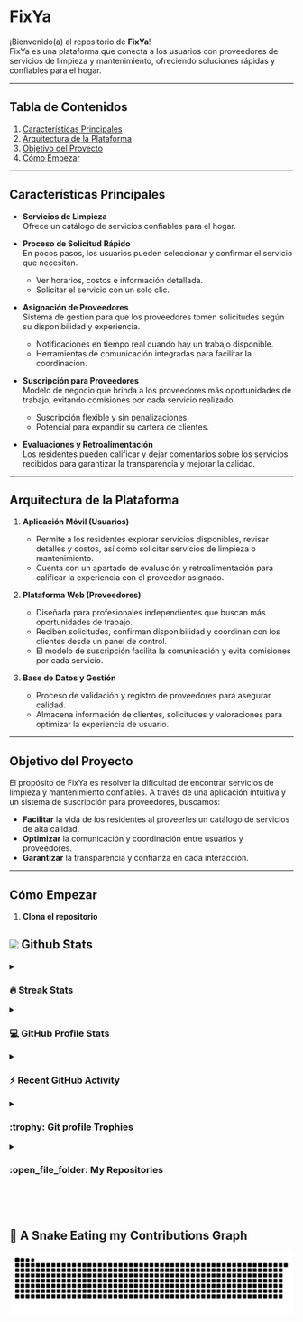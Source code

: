# FixYa

¡Bienvenido(a) al repositorio de **FixYa**!  
FixYa es una plataforma que conecta a los usuarios con proveedores de servicios de limpieza y mantenimiento, ofreciendo soluciones rápidas y confiables para el hogar.  

---

## Tabla de Contenidos

1. [Características Principales](#características-principales)  
2. [Arquitectura de la Plataforma](#arquitectura-de-la-plataforma)  
3. [Objetivo del Proyecto](#objetivo-del-proyecto)  
4. [Cómo Empezar](#cómo-empezar)   

---

## Características Principales

- **Servicios de Limpieza**  
  Ofrece un catálogo de servicios confiables para el hogar.
  
- **Proceso de Solicitud Rápido**  
  En pocos pasos, los usuarios pueden seleccionar y confirmar el servicio que necesitan.  
  - Ver horarios, costos e información detallada.  
  - Solicitar el servicio con un solo clic.

- **Asignación de Proveedores**  
  Sistema de gestión para que los proveedores tomen solicitudes según su disponibilidad y experiencia.  
  - Notificaciones en tiempo real cuando hay un trabajo disponible.  
  - Herramientas de comunicación integradas para facilitar la coordinación.

- **Suscripción para Proveedores**  
  Modelo de negocio que brinda a los proveedores más oportunidades de trabajo, evitando comisiones por cada servicio realizado.  
  - Suscripción flexible y sin penalizaciones.  
  - Potencial para expandir su cartera de clientes.

- **Evaluaciones y Retroalimentación**  
  Los residentes pueden calificar y dejar comentarios sobre los servicios recibidos para garantizar la transparencia y mejorar la calidad.  

---

## Arquitectura de la Plataforma

1. **Aplicación Móvil (Usuarios)**  
   - Permite a los residentes explorar servicios disponibles, revisar detalles y costos, así como solicitar servicios de limpieza o mantenimiento.  
   - Cuenta con un apartado de evaluación y retroalimentación para calificar la experiencia con el proveedor asignado.

2. **Plataforma Web (Proveedores)**  
   - Diseñada para profesionales independientes que buscan más oportunidades de trabajo.  
   - Reciben solicitudes, confirman disponibilidad y coordinan con los clientes desde un panel de control.  
   - El modelo de suscripción facilita la comunicación y evita comisiones por cada servicio.

3. **Base de Datos y Gestión**  
   - Proceso de validación y registro de proveedores para asegurar calidad.  
   - Almacena información de clientes, solicitudes y valoraciones para optimizar la experiencia de usuario.

---

## Objetivo del Proyecto

El propósito de FixYa es resolver la dificultad de encontrar servicios de limpieza y mantenimiento confiables. A través de una aplicación intuitiva y un sistema de suscripción para proveedores, buscamos:

- **Facilitar** la vida de los residentes al proveerles un catálogo de servicios de alta calidad.  
- **Optimizar** la comunicación y coordinación entre usuarios y proveedores.  
- **Garantizar** la transparencia y confianza en cada interacción.  

---

## Cómo Empezar

1. **Clona el repositorio**  
 
## <picture> <img src = "https://github.com/7oSkaaa/7oSkaaa/blob/main/Images/Statistics.gif?raw=true" width = 50px>  </picture> Github Stats

<details><summary><h3> 🔥 Streak Stats</h3></summary>

----	

<p align="center"><img src="https://github-readme-streak-stats.herokuapp.com/?user=7oSkaaa&theme=tokyonight_duo" alt="7oSkaaa" /></p>

</details>
  
<details><summary><h3>💻 GitHub Profile Stats</h3></summary>

----
	
<p align="center">
    <a href="https://github.com/anuraghazra/github-readme-stats">
	    <img alt="7oSkaaa's Github Stats" src="https://github-readme-stats.vercel.app/api?username=7oSkaaa&show_icons=true&count_private=true&locale=en&theme=tokyonight&layout=compact" height="230px"/></a>
	  <img src="https://github-readme-stats.vercel.app/api/top-langs?username=7oSkaaa&langs_count=10&show_icons=true&locale=en&theme=tokyonight" alt="7oSkaaa" height="230px"/>
<br/>

  <b>Note:</b> Top languages is only a metric of the languages my public code consists of and doesn't reflect experience or skill level.
  </p>
</details>

<details><summary><h3>⚡ Recent GitHub Activity</h3></summary>

----
	
[![7oSkaa's github activity graph](https://github-readme-activity-graph.cyclic.app/graph?username=7oSkaaa&theme=github	)](https://github.com/7oSkaaa/github-readme-activity-graph)

 
</details>

<details><summary> <h3> :trophy: Git profile Trophies </h3></summary>

----
	
<p align="center"> <a href="https://github.com/ryo-ma/github-profile-trophy"><img src="https://github-profile-trophy.vercel.app/?username=7oskaaa&layout=compact&theme=tokyonight&column=4&margin-w=15&margin-h=15" alt="7oskaaa" /></a> </p>

[![@7oskaa's Holopin board](https://holopin.io/api/user/board?user=7oskaa)](https://holopin.io/@7oskaa)
	
</details>
	
<details><summary><h3> :open_file_folder: My Repositories </h3></summary>

----
	
<div>
  <p align="center">
	<a href="https://github.com/7oSkaaa/LeetCode_DailyChallenge_2023">
      		<img src="https://github-readme-stats.vercel.app/api/pin/?username=7oSkaaa&repo=LeetCode_DailyChallenge_2023&theme=tokyonight" alt="GitHub Stats" />
    	</a>
	<a href="https://github.com/7oSkaaa/Ahmed-Hossam">
      		<img src="https://github-readme-stats.vercel.app/api/pin/?username=7oSkaaa&repo=Ahmed-Hossam&theme=tokyonight" alt="GitHub Stats" />
    	</a>
    	<a href="https://github.com/7oSkaaa/Strees_Testing">
      		<img src="https://github-readme-stats.vercel.app/api/pin/?username=7oSkaaa&repo=Strees_Testing&theme=tokyonight" alt="GitHub Stats" />
    	</a>
    	<a href="https://github.com/7oSkaaa/CP-Templates">
      		<img src="https://github-readme-stats.vercel.app/api/pin/?username=7oSkaaa&repo=CP-Templates&theme=tokyonight" alt="GitHub Stats" />
    	</a>
    	<a href="https://github.com/7oSkaaa/Codeforces-Polygon-Template">
      		<img src="https://github-readme-stats.vercel.app/api/pin/?username=7oSkaaa&repo=Codeforces-Polygon-Template&theme=tokyonight" alt="GitHub Stats" />
    	</a>
	<a href="https://github.com/7oSkaaa/Some-Linux-Commands">
      		<img src="https://github-readme-stats.vercel.app/api/pin/?username=7oSkaaa&repo=Some-Linux-Commands&theme=tokyonight" alt="GitHub Stats" />
    	</a>
	<a href="https://github.com/7oSkaaa/Shorten-Link">
      		<img src="https://github-readme-stats.vercel.app/api/pin/?username=7oSkaaa&repo=Shorten-Link&theme=tokyonight" alt="GitHub Stats" />
    	</a>
	<a href="https://github.com/7oSkaaa/7oSkaaa">
      		<img src="https://github-readme-stats.vercel.app/api/pin/?username=7oSkaaa&repo=7oSkaaa&theme=tokyonight" alt="GitHub Stats" />
    	</a>
	<a href="https://github.com/7oSkaaa/Competitive-Programming-Session-Content">
      		<img src="https://github-readme-stats.vercel.app/api/pin/?username=7oSkaaa&repo=Competitive-Programming-Session-Content&theme=tokyonight" alt="GitHub Stats" />
    	</a>
	<a href="https://github.com/7oSkaaa/VS-Code-for-CP">
      		<img src="https://github-readme-stats.vercel.app/api/pin/?username=7oSkaaa&repo=VS-Code-for-CP&theme=tokyonight" alt="GitHub Stats" />
    	</a>
	<a href="https://github.com/7oSkaaa/Sorting-Algorithms">
      		<img src="https://github-readme-stats.vercel.app/api/pin/?username=7oSkaaa&repo=Sorting-Algorithms&theme=tokyonight" alt="GitHub Stats" />
    	</a>
	<a href="https://github.com/7oSkaaa/board-link-generator">
      		<img src="https://github-readme-stats.vercel.app/api/pin/?username=7oSkaaa&repo=board-link-generator&theme=tokyonight" alt="GitHub Stats" />
    	</a>
	<a href="https://github.com/7oSkaaa/Tic-Tac-Toe-GUI">
      		<img src="https://github-readme-stats.vercel.app/api/pin/?username=7oSkaaa&repo=Tic-Tac-Toe-GUI&theme=tokyonight" alt="GitHub Stats" />
    	</a>
	<a href="https://github.com/7oSkaaa/PhoneBook-System">
      		<img src="https://github-readme-stats.vercel.app/api/pin/?username=7oSkaaa&repo=PhoneBook-System&theme=tokyonight" alt="GitHub Stats" />
    	</a>
	<a href="https://github.com/7oSkaaa/Codeforces-Sheet-Generator">
      		<img src="https://github-readme-stats.vercel.app/api/pin/?username=7oSkaaa&repo=Codeforces-Sheet-Generator&theme=tokyonight" alt="GitHub Stats" />
    	</a>
	<a href="https://github.com/7oSkaaa/CP-Calendar">
      		<img src="https://github-readme-stats.vercel.app/api/pin/?username=7oSkaaa&repo=CP-Calendar&theme=tokyonight" alt="GitHub Stats" />
    	</a>
	<a href="https://github.com/7oSkaaa/Codeforces-Friends-Script">
      		<img src="https://github-readme-stats.vercel.app/api/pin/?username=7oSkaaa&repo=Codeforces-Friends-Script&theme=tokyonight" alt="GitHub Stats" />
    	</a>
	<a href="https://github.com/7oSkaaa/vJudge-Board-Scrapper">
      		<img src="https://github-readme-stats.vercel.app/api/pin/?username=7oSkaaa&repo=vJudge-Board-Scrapper&theme=tokyonight" alt="GitHub Stats" />
    	</a>
	<a href="https://github.com/7oSkaaa/CP-Templates-Snippets">
      		<img src="https://github-readme-stats.vercel.app/api/pin/?username=7oSkaaa&repo=CP-Templates-Snippets&theme=tokyonight" alt="GitHub Stats" />
    	</a>
	<a href="https://github.com/7oSkaaa/Udemy-Website">
      		<img src="https://github-readme-stats.vercel.app/api/pin/?username=7oSkaaa&repo=Udemy-Website&theme=tokyonight" alt="GitHub Stats" />
    	</a>
  </p>
</div>
</details>

</br></br>
	
## 🐍 A Snake Eating my Contributions Graph
	
<p align = "center">
	<img src = "https://github.com/7oSkaaa/7oSkaaa/blob/output/github-contribution-grid-snake.svg?" alt = "Snake Game"/>
</p>
